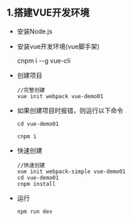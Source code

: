 ## 1.搭建VUE开发环境

- 安装Node.js

- 安装vue开发环境(vue脚手架)

  cnpm i --g vue-cli

- 创建项目

  ```
  //完整创建
  vue init webpack vue-demo01
  ```

- 如果创建项目时报错，则运行以下命令

  ```
  cd vue-demo01
  
  cnpm i 
  ```

- 快速创建

  ```
  //快速创建
  vue init webpack-simple vue-demo01
  cd vue-demo01
  cnpm install
  ```

- 运行

  ```
  npm run dev
  ```


